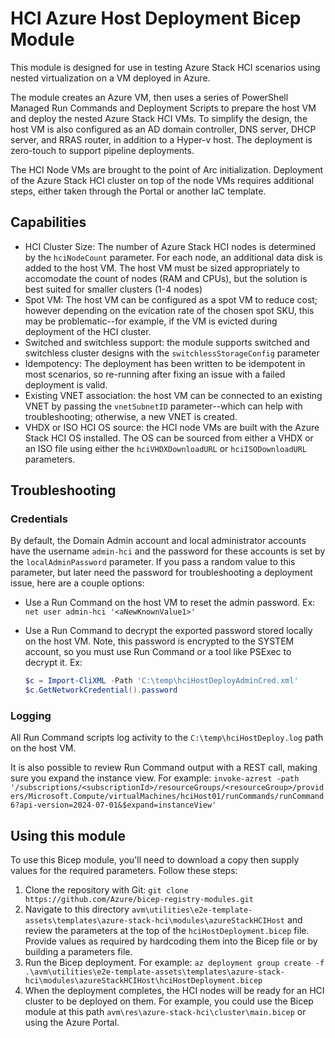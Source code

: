 # HCI Azure Host Deployment Bicep Module

This module is designed for use in testing Azure Stack HCI scenarios using nested virtualization on a VM deployed in Azure.

The module creates an Azure VM, then uses a series of PowerShell Managed Run Commands and Deployment Scripts to prepare the host VM and deploy the nested Azure Stack HCI VMs. To simplify the design, the host VM is also configured as an AD domain controller, DNS server, DHCP server, and RRAS router, in addition to a Hyper-v host. The deployment is zero-touch to support pipeline deployments.

The HCI Node VMs are brought to the point of Arc initialization. Deployment of the Azure Stack HCI cluster on top of the node VMs requires additional steps, either taken through the Portal or another IaC template.

## Capabilities

- HCI Cluster Size: The number of Azure Stack HCI nodes is determined by the `hciNodeCount` parameter. For each node, an additional data disk is added to the host VM. The host VM must be sized appropriately to accomodate the count of nodes (RAM and CPUs), but the solution is best suited for smaller clusters (1-4 nodes)
- Spot VM: The host VM can be configured as a spot VM to reduce cost; however depending on the evication rate of the chosen spot SKU, this may be problematic--for example, if the VM is evicted during deployment of the HCI cluster.
- Switched and switchless support: the module supports switched and switchless cluster designs with the `switchlessStorageConfig` parameter
- Idempotency: The deployment has been written to be idempotent in most scenarios, so re-running after fixing an issue with a failed deployment is valid.
- Existing VNET association: the host VM can be connected to an existing VNET by passing the `vnetSubnetID` parameter--which can help with troubleshooting; otherwise, a new VNET is created.
- VHDX or ISO HCI OS source: the HCI node VMs are built with the Azure Stack HCI OS installed. The OS can be sourced from either a VHDX or an ISO file using either the `hciVHDXDownloadURL` or `hciISODownloadURL` parameters.

## Troubleshooting

### Credentials

By default, the Domain Admin account and local administrator accounts have the username `admin-hci` and the password for these accounts is set by the `localAdminPassword` parameter. If you pass a random value to this parameter, but later need the password for troubleshooting a deployment issue, here are a couple options:

- Use a Run Command on the host VM to reset the admin password. Ex: `net user admin-hci '<aNewKnownValue1>'`
- Use a Run Command to decrypt the exported password stored locally on the host VM. Note, this password is encrypted to the SYSTEM account, so you must use Run Command or a tool like PSExec to decrypt it. Ex:

    ```powershell
    $c = Import-CliXML -Path 'C:\temp\hciHostDeployAdminCred.xml'
    $c.GetNetworkCredential().password
    ```

### Logging

All Run Command scripts log activity to the `C:\temp\hciHostDeploy.log` path on the host VM.

It is also possible to review Run Command output with a REST call, making sure you expand the instance view. For example: `invoke-azrest -path '/subscriptions/<subscriptionId>/resourceGroups/<resourceGroup>/providers/Microsoft.Compute/virtualMachines/hciHost01/runCommands/runCommand6?api-version=2024-07-01&$expand=instanceView'`

## Using this module

To use this Bicep module, you'll need to download a copy then supply values for the required parameters. Follow these steps:

1. Clone the repository with Git: `git clone https://github.com/Azure/bicep-registry-modules.git`
1. Navigate to this directory `avm\utilities\e2e-template-assets\templates\azure-stack-hci\modules\azureStackHCIHost` and review the parameters at the top of the `hciHostDeployment.bicep` file. Provide values as required by hardcoding them into the Bicep file or by building a parameters file.
1. Run the Bicep deployment. For example: `az deployment group create -f .\avm\utilities\e2e-template-assets\templates\azure-stack-hci\modules\azureStackHCIHost\hciHostDeployment.bicep`
1. When the deployment completes, the HCI nodes will be ready for an HCI cluster to be deployed on them. For example, you could use the Bicep module at this path `avm\res\azure-stack-hci\cluster\main.bicep` or using the Azure Portal.

